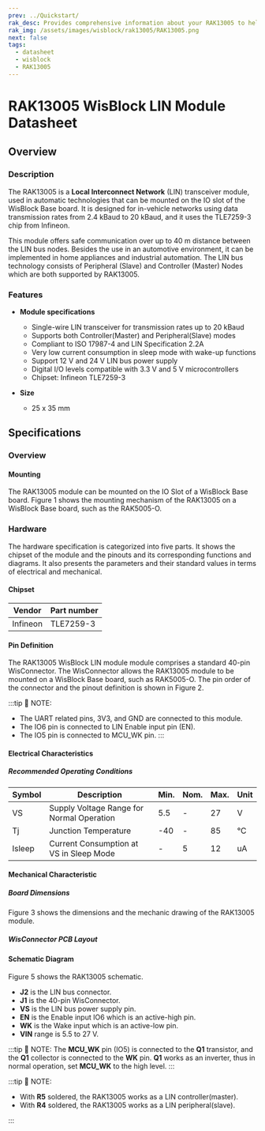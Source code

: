 ```yaml
---
prev: ../Quickstart/
rak_desc: Provides comprehensive information about your RAK13005 to help you use it. This information includes technical specifications, characteristics, and requirements, and it also discusses the device components.
rak_img: /assets/images/wisblock/rak13005/RAK13005.png
next: false
tags:
  - datasheet
  - wisblock
  - RAK13005
---
```


# RAK13005 WisBlock LIN Module Datasheet

## Overview

### Description

The RAK13005 is a **Local Interconnect Network** (LIN) transceiver module, used in automatic technologies that can be mounted on the IO slot of the WisBlock Base board. It is designed for in-vehicle networks using data transmission rates from 2.4&nbsp;kBaud to 20&nbsp;kBaud, and it uses the TLE7259-3 chip from Infineon.

This module offers safe communication over up to 40&nbsp;m distance between the LIN bus nodes. Besides the use in an automotive environment, it can be implemented in home appliances and industrial automation. The LIN bus technology consists of Peripheral (Slave) and Controller (Master) Nodes which are both supported by RAK13005.

### Features

* **Module specifications**

    *   Single-wire LIN transceiver for transmission rates up to 20&nbsp;kBaud
    *   Supports both Controller(Master) and Peripheral(Slave) modes
    *   Compliant to ISO 17987-4 and LIN Specification 2.2A
    *   Very low current consumption in sleep mode with wake-up functions
    *   Support 12&nbsp;V and 24&nbsp;V LIN bus power supply
    *   Digital I/O levels compatible with 3.3&nbsp;V and 5&nbsp;V microcontrollers
    *   Chipset: Infineon TLE7259-3

* **Size**
    * 25 x 35&nbsp;mm

## Specifications

### Overview

#### Mounting

The RAK13005 module can be mounted on the IO Slot of a WisBlock Base board. Figure 1 shows the mounting mechanism of the RAK13005 on a WisBlock Base board, such as the RAK5005-O.

<rk-img
  src="/assets/images/wisblock/rak13005/datasheet/rak13005-mount.png"
  width="50%"
  caption="RAK13005 WisBlock LIN Module mounting"
/>

### Hardware

The hardware specification is categorized into five parts. It shows the chipset of the module and the pinouts and its corresponding functions and diagrams. It also presents the parameters and their standard values in terms of electrical and mechanical.

####  Chipset

| Vendor   | Part number |
| -------- | ----------- |
| Infineon | TLE7259-3   |

#### Pin Definition

The RAK13005 WisBlock LIN module module comprises a standard 40-pin WisConnector. The WisConnector allows the RAK13005 module to be mounted on a WisBlock Base board, such as RAK5005-O. The pin order of the connector and the pinout definition is shown in Figure 2.


:::tip 📝 NOTE:
- The UART related pins, 3V3, and GND are connected to this module.
- The IO6 pin is connected to LIN Enable input pin (EN).
- The IO5 pin is connected to MCU_WK pin.
:::

<rk-img
  src="/assets/images/wisblock/rak13005/datasheet/RAK13005_Pinout.svg"
  width="75%"
  caption="RAK13005 WisBlock LIN Module Pinout Diagram"
/>

#### Electrical Characteristics

##### Recommended Operating Conditions

| Symbol | Description                               | Min. | Nom. | Max. | Unit |
| ------ | ----------------------------------------- | ---- | ---- | ---- | ---- |
| VS     | Supply Voltage Range for Normal Operation | 5.5  | -    | 27   | V    |
| Tj     | Junction Temperature                      | -40  | -    | 85   | ℃    |
| Isleep | Current Consumption at VS in Sleep Mode   | -    | 5    | 12   | uA   |


#### Mechanical Characteristic

##### Board Dimensions

Figure 3 shows the dimensions and the mechanic drawing of the RAK13005 module.

<rk-img
  src="/assets/images/wisblock/rak13005/datasheet/rak13005-mechanic-drawing.png"
  width="80%"
  caption="RAK13005 WisBlock LIN Module Mechanic Drawing"
/>

##### WisConnector PCB Layout

<rk-img
  src="/assets/images/wisblock/rak13005/datasheet/MxxS1003K6M.png"
  width="100%"
  caption="WisConnector PCB Footprint and Recommendations"
/>

#### Schematic Diagram

Figure 5 shows the RAK13005 schematic.

- **J2** is the LIN bus connector.
- **J1** is the 40-pin WisConnector.
- **VS** is the LIN bus power supply pin.
- **EN** is the Enable input IO6 which is an active-high pin.
- **WK** is the Wake input which is an active-low pin.
- **VIN** range is 5.5 to 27&nbsp;V.

:::tip 📝 NOTE:
The **MCU_WK** pin (IO5) is connected to the **Q1** transistor, and the **Q1** collector is connected to the **WK** pin. **Q1** works as an inverter, thus in normal operation, set **MCU_WK** to the high level.
:::

<rk-img
  src="/assets/images/wisblock/rak13005/datasheet/rak13005-schematic.png"
  width="100%"
  caption="RAK13005 Schematic Diagram"
/>

:::tip 📝 NOTE:

- With **R5** soldered, the RAK13005 works as a LIN controller(master).
- With **R4** soldered, the RAK13005 works as a LIN peripheral(slave).

<rk-img
  src="/assets/images/wisblock/rak13005/quickstart/rak13005-mod.png"
  width="40%"
  caption="RAK13005 LIN Mode Configuration"
/>
:::
